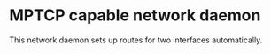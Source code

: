MPTCP capable network daemon
===================

This network daemon sets up routes for two interfaces automatically.
